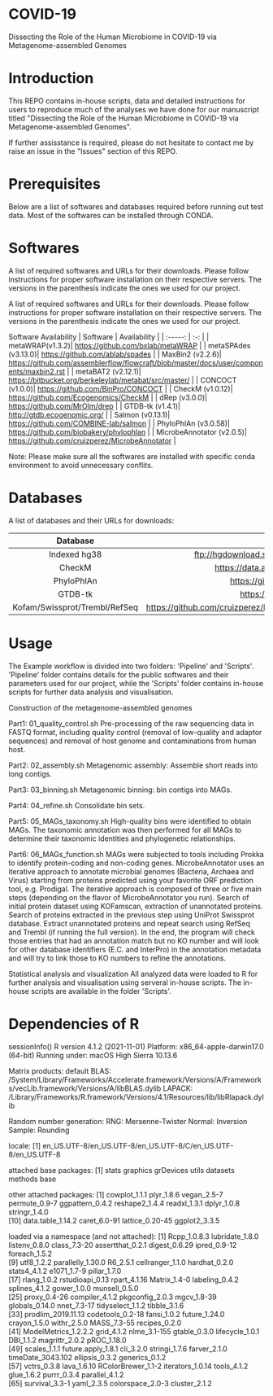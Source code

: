 # COVID-19
Dissecting the Role of the Human Microbiome in COVID-19 via Metagenome-assembled Genomes

# Introduction

This REPO contains in-house scripts, data and detailed instructions for users to reproduce much of the analyses we have done for our manuscript titled "Dissecting the Role of the Human Microbiome in COVID-19 via Metagenome-assembled Genomes".

If further assisstance is required, please do not hesitate to contact me by raise an issue in the "Issues" section of this REPO.

# Prerequisites
Below are a list of softwares and databases required before running out test data. Most of the softwares can be installed through CONDA.

# Softwares
A list of required softwares and URLs for their downloads. Please follow instructions for proper software installation on their respective servers. The versions in the parenthesis indicate the ones we used for our project.

A list of required softwares and URLs for their downloads. Please follow instructions for proper software installation on their respective servers. The versions in the parenthesis indicate the ones we used for our project.

Software	Availability
| Software  | Availability  |
| :-----: | :-: |
| metaWRAP(v1.3.2)| https://github.com/bxlab/metaWRAP |
| metaSPAdes (v3.13.0)| https://github.com/ablab/spades |
| MaxBin2  (v2.2.6)| https://github.com/assemblerflow/flowcraft/blob/master/docs/user/components/maxbin2.rst |
| metaBAT2  (v2.12.1)| https://bitbucket.org/berkeleylab/metabat/src/master/ |
| CONCOCT  (v1.0.0)| https://github.com/BinPro/CONCOCT |
| CheckM  (v1.0.12)| https://github.com/Ecogenomics/CheckM |
| dRep  (v3.0.0)| https://github.com/MrOlm/drep |
| GTDB-tk  (v1.4.1)| http://gtdb.ecogenomic.org/ |
| Salmon  (v0.13.1)| https://github.com/COMBINE-lab/salmon |
| PhyloPhlAn  (v3.0.58)| https://github.com/biobakery/phylophlan |
| MicrobeAnnotator  (v2.0.5)| https://github.com/cruizperez/MicrobeAnnotator |

Note: Please make sure all the softwares are installed with specific conda environment to avoid unnecessary conflits.

# Databases
A list of databases and their URLs for downloads:

| Database  | Availability  |
| :-----: | :-: |
| Indexed hg38 | ftp://hgdownload.soe.ucsc.edu/goldenPath/hg38/chromosomes |
| CheckM | https://data.ace.uq.edu.au/public/CheckM_databases |
| PhyloPhlAn | https://github.com/biobakery/phylophlan/wiki |
| GTDB-tk | https://gtdb.ecogenomic.org/downloads |
| Kofam/Swissprot/Trembl/RefSeq | https://github.com/cruizperez/MicrobeAnnotator/tree/master/microbeannotator/database |

# Usage
The Example workflow is divided into two folders: 'Pipeline' and 'Scripts'. 'Pipeline' folder contains details for the public softwares and their parameters used for our project, while the 'Scripts' folder contains in-house scripts for further data analysis and visualisation. 

Construction of the metagenome-assembled genomes

Part1: 01_quality_control.sh
Pre-processing of the raw sequencing data in FASTQ format, including quality control (removal of low-quality and adaptor sequences) and removal of host genome and contaminations from human host.

Part2: 02_assembly.sh
Metagenomic assembly: Assemble short reads into long contigs.

Part3: 03_binning.sh
Metagenomic binning: bin contigs into MAGs. 

Part4: 04_refine.sh
Consolidate bin sets.

Part5: 05_MAGs_taxonomy.sh
High-quality bins were identified to obtain MAGs. The taxonomic annotation was then performed for all MAGs to determine their taxonomic identities and phylogenetic relationships.

Part6: 06_MAGs_function.sh
MAGs were subjected to tools including Prokka to identify protein-coding and non-coding genes. MicrobeAnnotator uses an iterative approach to annotate microbial genomes (Bacteria, Archaea and Virus) starting from proteins predicted using your favorite ORF prediction tool, e.g. Prodigal. The iterative approach is composed of three or five main steps (depending on the flavor of MicrobeAnnotator you run). Search of initial protein dataset using KOFamscan, extraction of unannotated proteins. Search of proteins extracted in the previous step using UniProt Swissprot database. Extract unannotated proteins and repeat search using RefSeq and Trembl (if running the full version). In the end, the program will check those entries that had an annotation match but no KO number and will look for other database identifiers (E.C. and InterPro) in the annotation metadata and will try to link those to KO numbers to refine the annotations.

Statistical analysis and visualization
All analyzed data were loaded to R for further analysis and visualisation using serveral in-house scripts. The in-house scripts are available in the folder 'Scripts'.

# Dependencies of R
sessionInfo()
R version 4.1.2 (2021-11-01)
Platform: x86_64-apple-darwin17.0 (64-bit)
Running under: macOS High Sierra 10.13.6

Matrix products: default
BLAS:   /System/Library/Frameworks/Accelerate.framework/Versions/A/Frameworks/vecLib.framework/Versions/A/libBLAS.dylib
LAPACK: /Library/Frameworks/R.framework/Versions/4.1/Resources/lib/libRlapack.dylib

Random number generation:
 RNG:     Mersenne-Twister 
 Normal:  Inversion 
 Sample:  Rounding 
 
locale:
[1] en_US.UTF-8/en_US.UTF-8/en_US.UTF-8/C/en_US.UTF-8/en_US.UTF-8

attached base packages:
[1] stats     graphics  grDevices utils     datasets  methods   base     

other attached packages:
 [1] cowplot_1.1.1     plyr_1.8.6        vegan_2.5-7       permute_0.9-7     ggpattern_0.4.2   reshape2_1.4.4    readxl_1.3.1      dplyr_1.0.8       stringr_1.4.0    
[10] data.table_1.14.2 caret_6.0-91      lattice_0.20-45   ggplot2_3.3.5    

loaded via a namespace (and not attached):
 [1] Rcpp_1.0.8.3         lubridate_1.8.0      listenv_0.8.0        class_7.3-20         assertthat_0.2.1     digest_0.6.29        ipred_0.9-12         foreach_1.5.2       
 [9] utf8_1.2.2           parallelly_1.30.0    R6_2.5.1             cellranger_1.1.0     hardhat_0.2.0        stats4_4.1.2         e1071_1.7-9          pillar_1.7.0        
[17] rlang_1.0.2          rstudioapi_0.13      rpart_4.1.16         Matrix_1.4-0         labeling_0.4.2       splines_4.1.2        gower_1.0.0          munsell_0.5.0       
[25] proxy_0.4-26         compiler_4.1.2       pkgconfig_2.0.3      mgcv_1.8-39          globals_0.14.0       nnet_7.3-17          tidyselect_1.1.2     tibble_3.1.6        
[33] prodlim_2019.11.13   codetools_0.2-18     fansi_1.0.2          future_1.24.0        crayon_1.5.0         withr_2.5.0          MASS_7.3-55          recipes_0.2.0       
[41] ModelMetrics_1.2.2.2 grid_4.1.2           nlme_3.1-155         gtable_0.3.0         lifecycle_1.0.1      DBI_1.1.2            magrittr_2.0.2       pROC_1.18.0         
[49] scales_1.1.1         future.apply_1.8.1   cli_3.2.0            stringi_1.7.6        farver_2.1.0         timeDate_3043.102    ellipsis_0.3.2       generics_0.1.2      
[57] vctrs_0.3.8          lava_1.6.10          RColorBrewer_1.1-2   iterators_1.0.14     tools_4.1.2          glue_1.6.2           purrr_0.3.4          parallel_4.1.2      
[65] survival_3.3-1       yaml_2.3.5           colorspace_2.0-3     cluster_2.1.2    
